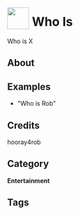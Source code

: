 # <img src="https://raw.githack.com/FortAwesome/Font-Awesome/master/svgs/solid/praying-hands.svg" card_color="#22A7F0" width="50" height="50" style="vertical-align:bottom"/> Who Is
Who is X

## About


## Examples
* "Who is Rob"

## Credits
hooray4rob

## Category
**Entertainment**

## Tags

